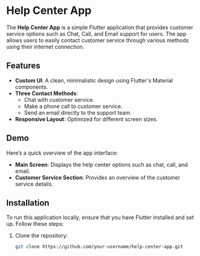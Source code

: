 # Help Center App

The **Help Center App** is a simple Flutter application that provides customer service options such as Chat, Call, and Email support for users. The app allows users to easily contact customer service through various methods using their internet connection.

## Features

- **Custom UI**: A clean, minimalistic design using Flutter's Material components.
- **Three Contact Methods**: 
  - Chat with customer service.
  - Make a phone call to customer service.
  - Send an email directly to the support team.
- **Responsive Layout**: Optimized for different screen sizes.
  
## Demo

Here’s a quick overview of the app interface:

- **Main Screen**: Displays the help center options such as chat, call, and email. 
- **Customer Service Section**: Provides an overview of the customer service details.
  
## Installation

To run this application locally, ensure that you have Flutter installed and set up. Follow these steps:

1. Clone the repository:

   ```bash
   git clone https://github.com/your-username/help-center-app.git
